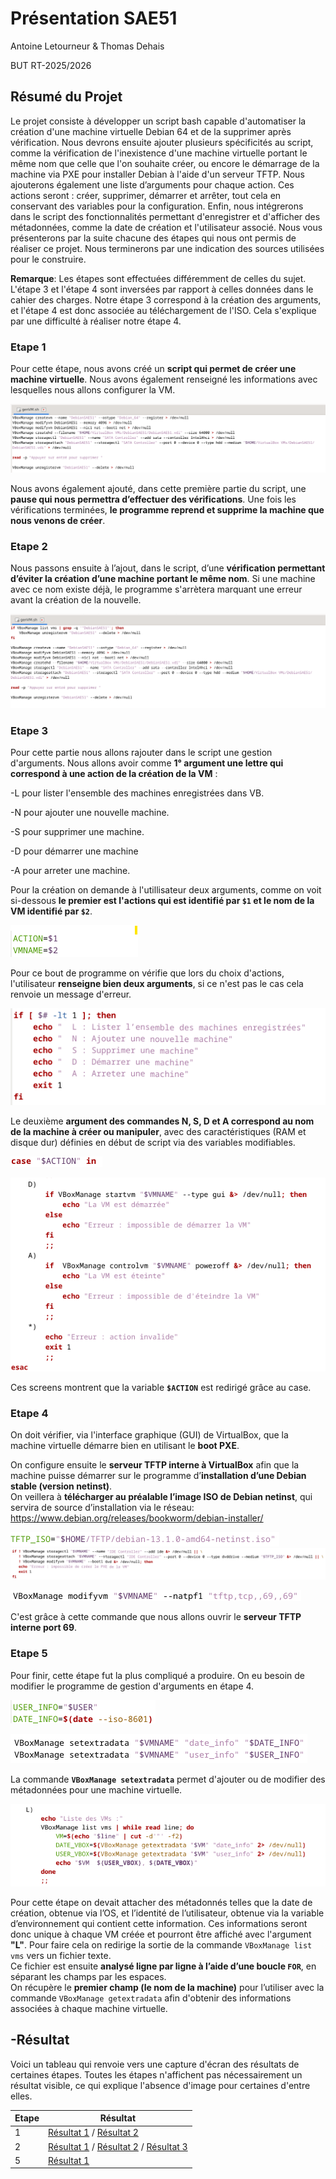 # Présentation SAE51

Antoine Letourneur & Thomas Dehais

BUT RT-2025/2026

## Résumé du Projet

Le projet consiste à développer un script bash capable d'automatiser la création d'une machine virtuelle Debian 64 et de la supprimer après vérification.
Nous devrons ensuite ajouter plusieurs spécificités au script, comme la vérification de l'inexistence d'une machine virtuelle portant le même nom que celle que l'on souhaite créer, ou encore le démarrage de la machine via PXE pour installer Debian à l'aide d'un serveur TFTP.
Nous ajouterons également une liste d’arguments pour chaque action. Ces actions seront : créer, supprimer, démarrer et arrêter, tout cela en conservant des variables pour la configuration.
Enfin, nous intégrerons dans le script des fonctionnalités permettant d'enregistrer et d'afficher des métadonnées, comme la date de création et l'utilisateur associé.
Nous vous présenterons par la suite chacune des étapes qui nous ont permis de réaliser ce projet.
Nous terminerons par une indication des sources utilisées pour le construire.

**Remarque**: Les étapes sont effectuées différemment de celles du sujet. L'étape 3 et l'étape 4 sont inversées par rapport à celles données dans le cahier des charges. Notre étape 3 correspond à la création des arguments, et l'étape 4 est donc associée au téléchargement de l'ISO. Cela s'explique par une difficulté à réaliser notre étape 4.
### Etape 1

Pour cette étape, nous avons créé un **script qui permet de créer une machine virtuelle**.
Nous avons également renseigné les informations avec lesquelles nous allons configurer la VM.

![images](https://github.com/AntoineLetour/SAE51/blob/brMD/images/code%20version%201/Code%20version%201.png)

Nous avons également ajouté, dans cette première partie du script, une **pause qui nous permettra d’effectuer des vérifications**.
Une fois les vérifications terminées, **le programme reprend et supprime la machine que nous venons de créer**.

### Etape 2 

Nous passons ensuite à l’ajout, dans le script, d’une **vérification permettant d’éviter la création d’une machine portant le même nom**.
Si une machine avec ce nom existe déjà, le programme s'arrètera marquant une erreur avant la création de la nouvelle.

![images](https://github.com/AntoineLetour/SAE51/blob/brMD/images/code%20version%202/Code%20version%202.png)

### Etape 3

Pour cette partie nous allons rajouter dans le script une gestion d'arguments.
Nous allons avoir comme  **1° argument une lettre qui correspond à une action de la création de la VM** :

-L pour lister l'ensemble des machines enregistrées dans VB.

-N pour ajouter une nouvelle machine.

-S pour supprimer une machine.

-D pour démarrer une machine 

-A pour arreter une machine.

Pour la création on demande à l'utillisateur deux arguments, comme on voit si-dessous **le premier est l'actions qui est identifié par `$1` et le nom de la VM identifié par `$2`**.

![images](https://github.com/AntoineLetour/SAE51/blob/brMD/images/code%20version%203/Code%20version%204%20var.png)

Pour ce bout de programme on vérifie que lors du choix d'actions, l'utilisateur **renseigne bien deux arguments**, si ce n'est pas le cas cela renvoie un message d'erreur. 

![images](https://github.com/AntoineLetour/SAE51/blob/brMD/images/code%20version%203/Code%20version%204%20lettres.png)

Le deuxième **argument des commandes N, S, D et A correspond au nom de la machine à créer ou manipuler**, avec des caractéristiques (RAM et disque dur) définies en début de script via des variables modifiables.

![images](https://github.com/AntoineLetour/SAE51/blob/brMD/images/code%20version%203/Code%20version%204%20case.png)
 
 
![images](https://github.com/AntoineLetour/SAE51/blob/brMD/images/code%20version%203/Code%20version%204%20ex.png)

Ces screens montrent que la variable **`$ACTION`** est redirigé grâce au case.

### Etape 4

On doit vérifier, via l'interface graphique (GUI) de VirtualBox, que la machine virtuelle démarre bien en utilisant le **boot PXE**.

On configure ensuite le **serveur TFTP interne à VirtualBox** afin que la machine puisse démarrer sur le programme d’**installation d’une Debian stable (version netinst)**.  
On veillera à **télécharger au préalable l’image ISO de Debian netinst**, qui servira de source d’installation via le réseau: https://www.debian.org/releases/bookworm/debian-installer/

![images](https://github.com/AntoineLetour/SAE51/blob/brMD/images/code%20version%204/Code%20version%204%20var.png)
![images](https://github.com/AntoineLetour/SAE51/blob/brMD/images/code%20version%204/Code%20version%204%20PXE.png)

![images](https://github.com/AntoineLetour/SAE51/blob/brMD/images/code%20version%204/Code%20version%204%20code.png)

C'est grâce à cette commande que nous allons ouvrir le **serveur TFTP interne port 69**.

### Etape 5

Pour finir, cette étape fut la plus compliqué a produire. On eu besoin de modifier le programme de gestion d'arguments en étape 4.

![images](https://github.com/AntoineLetour/SAE51/blob/brMD/images/code%20version%205/Code%20version%205%20var.png)

![images](https://github.com/AntoineLetour/SAE51/blob/brMD/images/code%20version%205/Code%20version%205%20ajout%20dans%20la%20creation.png)

La commande **`VBoxManage setextradata`** permet d'ajouter ou de modifier des métadonnées pour une machine virtuelle.

![images](https://github.com/AntoineLetour/SAE51/blob/brMD/images/code%20version%205/Code%20version%205%20boucle%20for.png)

Pour cette étape on devait attacher des métadonnés telles que la date de création, obtenue via l’OS, et l’identité de l’utilisateur, obtenue via
la variable d’environnement qui contient cette information. Ces informations seront donc unique à chaque VM créée et pourront être affiché avec l'argument **"L"**.
Pour faire cela on redirige la sortie de la commande `VBoxManage list vms` vers un fichier texte.  
Ce fichier est ensuite **analysé ligne par ligne à l’aide d’une boucle `FOR`**, en séparant les champs par les espaces.  
On récupère le **premier champ (le nom de la machine)** pour l’utiliser avec la commande `VBoxManage getextradata` afin d'obtenir des informations associées à chaque machine virtuelle.

## -Résultat 

Voici un tableau qui renvoie vers une capture d'écran des résultats de certaines étapes. Toutes les étapes n'affichent pas nécessairement un résultat visible, ce qui explique l'absence d'image pour certaines d'entre elles.

|  Etape                    |   Résultat          |
|-----------------------------------|-------------| 
| 1     | [Résultat 1](https://github.com/AntoineLetour/SAE51/blob/brMD/images/code%20version%201/version%201%20resultat%201.png) / [Résultat 2](https://github.com/AntoineLetour/SAE51/blob/brMD/images/code%20version%201/version%201%20resultat%202.png) |
| 2          | [Résultat 1](https://github.com/AntoineLetour/SAE51/blob/brMD/images/code%20version%202/version%202%20resultat%201.png) / [Résultat 2](https://github.com/AntoineLetour/SAE51/blob/brMD/images/code%20version%202/version%202%20resultat%202.png) / [Résultat 3](https://github.com/AntoineLetour/SAE51/blob/brMD/images/code%20version%202/version%202%20resultat%203.png) |
| 5   | [Résultat 1](https://github.com/AntoineLetour/SAE51/blob/brMD/images/code%20version%205/Code%20version%205%20r%C3%A9sultat.png) |

